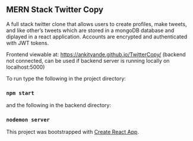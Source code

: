 ## MERN Stack Twitter Copy
A full stack twitter clone that allows users to create profiles, make tweets, and like other’s tweets which are stored in a mongoDB database and diplayed in a react application. Accounts are encrypted and authenticated with JWT tokens.

Frontend viewable at: https://ankityande.github.io/TwitterCopy/ (backend not connected, can be used if backend server is running locally on localhost:5000)

To run type the following in the project directory: 
### `npm start`
and the following in the backend directory:
### `nodemon server`

This project was bootstrapped with [Create React App](https://github.com/facebook/create-react-app).
